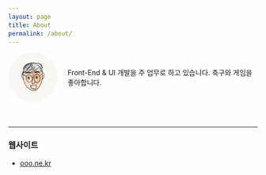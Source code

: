 ```yaml
---
layout: page
title: About
permalink: /about/
---
```


<style>
	.area-profile {position:relative;min-height:100px;padding-left:120px;margin-bottom:50px;}
	.area-profile img {position:absolute;top:0;left:0;border-radius: 100px;}
	.area-profile p {display: flex;height: 100px; align-items: center;}
</style>

<div class="area-profile">
	<img src="/assets/img/profile.png" alt="프로필 이미지" width="100" height="100">
	<p>Front-End & UI 개발을 주 업무로 하고 있습니다. 축구와 게임을 좋아합니다.</p>
</div>

--- 

### 웹사이트
* [ooo.ne.kr](https://ooo.ne.kr)
